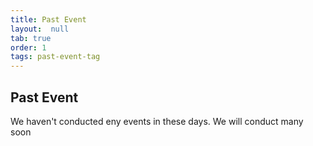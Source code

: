 ```yaml
---
title: Past Event
layout:  null
tab: true
order: 1
tags: past-event-tag
---
```


## Past Event

We haven't conducted eny events in these days. We will conduct many soon
